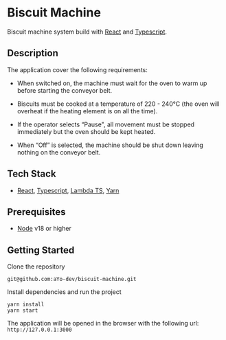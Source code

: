 # Biscuit Machine

Biscuit machine system build with [React][react] and [Typescript][typescript].

## Description

The application cover the following requirements:

- When switched on, the machine must wait for the oven to warm up before starting the conveyor belt.

- Biscuits must be cooked at a temperature of 220 - 240°C (the oven will overheat if the heating element is on all the time).

- If the operator selects “Pause", all movement must be stopped immediately but the oven should be kept heated.

- When “Off” is selected, the machine should be shut down leaving nothing on the conveyor belt.

## Tech Stack 

* [React][react], [Typescript][typescript], [Lambda TS][lambda-ts], [Yarn][yarn]

## Prerequisites

* [Node] v18 or higher

## Getting Started

Clone the repository

```
git@github.com:aYo-dev/biscuit-machine.git
```

Install dependencies and run the project

```
yarn install
yarn start
```

The application will be opened in the browser with the following url: `http://127.0.0.1:3000`


[react]: https://reactjs.org
[typescript]: https://github.com/kriasoft/
[node]: https://nodejs.org/
[lambda-ts]: https://github.com/aYo-dev/lambda-ts
[yarn]: https://yarnpkg.com/
